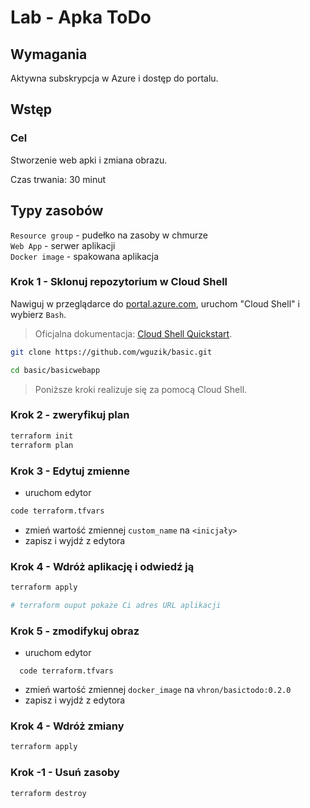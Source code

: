 # Lab - Apka ToDo

## Wymagania

Aktywna subskrypcja w Azure i dostęp do portalu.

## Wstęp

### Cel

Stworzenie web apki i zmiana obrazu.

Czas trwania: 30 minut

## Typy zasobów

`Resource group` - pudełko na zasoby w chmurze  
`Web App` - serwer aplikacji  
`Docker image` - spakowana aplikacja

### Krok 1 - Sklonuj repozytorium w Cloud Shell

  Nawiguj w przeglądarce do [portal.azure.com](https://portal.azure.com), uruchom "Cloud Shell" i wybierz `Bash`.

  > Oficjalna dokumentacja: [Cloud Shell Quickstart](https://github.com/MicrosoftDocs/azure-docs/blob/main/articles/cloud-shell/quickstart.md).

  ```bash
  git clone https://github.com/wguzik/basic.git

  cd basic/basicwebapp
  ```

> Poniższe kroki realizuje się za pomocą Cloud Shell.

### Krok 2 - zweryfikuj plan

  ```bash
  terraform init
  terraform plan
  ```

### Krok 3 - Edytuj zmienne

  - uruchom edytor

  ```bash
  code terraform.tfvars
  ```

  - zmień wartość zmiennej `custom_name` na `<inicjały>`
  - zapisz i wyjdź z edytora

### Krok 4 - Wdróż aplikację i odwiedź ją

  ```bash
  terraform apply

  # terraform ouput pokaże Ci adres URL aplikacji
  ```

### Krok 5 - zmodifykuj obraz

  - uruchom edytor
  ```
    code terraform.tfvars
  ```
  - zmień wartość zmiennej `docker_image` na `vhron/basictodo:0.2.0`
  - zapisz i wyjdź z edytora

### Krok 4 - Wdróż zmiany

  ```bash
  terraform apply
  ```

### Krok -1 - Usuń zasoby

  ```bash
  terraform destroy
  ```
